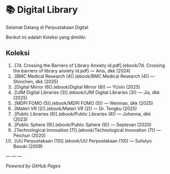 # 📚 Digital Library

Selamat Datang di Perpustakaan Digital

Berikut ini adalah Koleksi yang dimiliki:
## Koleksi

1. .[7d. Crossing the Barriers of Library Anxiety id.pdf].(ebook/7d. Crossing the barriers of library anxiety id.pdf) — Anis, dkk (2024)
2. .[BMC Medical Research (4)].(ebook/BMC Medical Research (4)) — Shinchen, dkk (2025)
3. .[Digital Mirror (6)].(ebook/Digital Mirror (6)) — YUxin (2025)
4. .[IJIM Digital Libraries (3)].(ebook/IJIM Digital Libraries (3)) — Jia, dkk (2025)
5. .[MDPI FOMO (5)].(ebook/MDPI FOMO (5)) — Weimiao, dkk (2025)
6. .[Materi VR (2)].(ebook/Materi VR (2)) — Dr. Tengku (2025)
7. .[Public Libraries (8)].(ebook/Public Libraries (8)) — Johanna, dkk (2023)
8. .[Public Sphere (9)].(ebook/Public Sphere (9)) — Septevan (2020)
9. .[Technological Innovation (7)].(ebook/Technological Innovation (7)) — Peichun (2020)
10. .[UU Perpustakaan (10)].(ebook/UU Perpustakaan (10)) — Sulistyo Basuki (2009)

— — —

*Powered by GitHub Pages*
